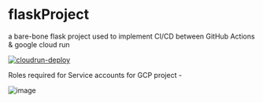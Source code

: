 # flaskProject
a bare-bone flask project used to implement CI/CD between GitHub Actions &amp; google cloud run 

[![cloudrun-deploy](https://github.com/iamabhishekchakraborty/flaskProject/actions/workflows/cloudrun-deploy.yml/badge.svg)](https://github.com/iamabhishekchakraborty/flaskProject/actions/workflows/cloudrun-deploy.yml)

Roles required for Service accounts for GCP project - 

![image](https://user-images.githubusercontent.com/24295085/137969760-81926a1a-9826-4ad9-b93b-1b06c4f6bd85.png)
